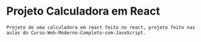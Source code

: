 # Projeto Calculadora em React
    Projeto de uma calculadora em react feito no react, projeto feito nas aulas do Curso-Web-Moderno-Completo-com-JavaScript.